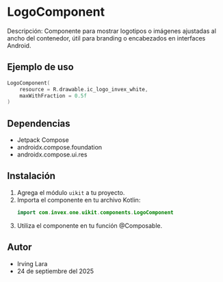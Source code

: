 # LogoComponent

Descripción: Componente para mostrar logotipos o imágenes ajustadas al ancho del contenedor, útil para branding o encabezados en interfaces Android.

## Ejemplo de uso
```kotlin
LogoComponent(
    resource = R.drawable.ic_logo_invex_white,
    maxWithFraction = 0.5f
)
```

## Dependencias
- Jetpack Compose
- androidx.compose.foundation
- androidx.compose.ui.res

## Instalación
1. Agrega el módulo `uikit` a tu proyecto.
2. Importa el componente en tu archivo Kotlin:
   ```kotlin
   import com.invex.one.uikit.components.LogoComponent
   ```
3. Utiliza el componente en tu función @Composable.

## Autor
- Irving Lara
- 24 de septiembre del 2025

